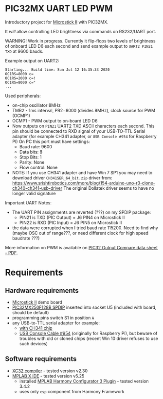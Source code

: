 # PIC32MX UART LED PWM

Introductory project for [Microstick II][PIC Microstick II] 
with PIC32MX.

It *will* allow controlling LED brightness via commands
on RS232/UART port.

WARNING! Work in progress. Currently it flip-flops two levels
of brightness of onboard LED D6 each second and send
example output to  `UART2 PIN21 TXD` at 9600 bauds.

Example output on UART2:

```
Starting... Build time: Sun Jul 12 16:35:33 2020
OC1RS=8000 c=
OC1RS=2000 c=!
OC1RS=8000 c="
...
```

Used peripherals:
- on-chip oscillator 8MHz 
- TMR2 - 1ms interval, PR2=8000 (divides 8MHz), clock source for PWM (OCMP1)
- OCMP1 - PWM output to on-board LED D6
- Now outputs on `PIN21` UART2 TXD ASCII characters each second. This
  pin should be connected to RXD signal of your USB-TO-TTL Serial adapter
  (for example CH341 adapter, or `USB Console #954` for Raspberry PI)
  On PC this port must have settings:
  - Baud rate: 9600
  - Data bits: 8
  - Stop Bits: 1
  - Parity: None
  - Flow control: None
- NOTE: If you use CH341 adapter and have Win 7 SP1 you
  may need to download driver `CH341SER_64_bit.zip` driver
  from: https://www.srishtirobotics.com/more/blog/154-arduino-uno-r3-clone-ch340-ch341-usb-driver The original Dollatek driver seems to have no longer
  valid signature

Important UART Notes:
- The UART PIN assignments are reverted (???) on my SPDIP package:
  - PIN21 is TXD (PIC Output) = J6 PIN4 on Microstick II
  - PIN22 is RXD (PIC Input)  = J6 PIN5 on Microstick II
- the data were corrupted when I tried baud rate 115200. Need to find
  why (maybe OSC out of range???, or need different clock for high speed
  baudrate ???)


More information on PWM is available on [PIC32 Output Compare data sheet - PDF][PIC32 Output Compare].

# Requirements

## Hardware requirements

* [Microstick II][PIC Microstick II]  demo board
* [PIC32MX250F128B SPDIP][PIC32MX250F128B] inserted into socket U5
  (included with board, should be default)
* programming pins switch S1 in position `A`
* any USB-to-TTL serial adapter for example:
  - [with CH341 chip][CH341]
  - [USB Console Cable #954][cable954] (originally for Raspberry PI), but
    beware of troubles with old or cloned chips (recent Win 10 driver
    refuses to use such devices)

## Software requirements

* [XC32 compiler][XC compilers] - tested version v2.30
* [MPLAB X IDE][MPLAB X IDE] - tested version v5.25
  - installed  [MPLAB Harmony Configurator 3 Plugin][Harmony] - tested
    version 3.4.2
  - uses only `csp` component from Harmony Framework

[PIC32 Output Compare]: http://ww1.microchip.com/downloads/en/devicedoc/61111e.pdf
[Harmony]: https://www.microchip.com/mplab/mplab-harmony
[XC compilers]: https://www.microchip.com/mplab/compilers
[MPLAB X IDE]: https://www.microchip.com/mplab/mplab-x-ide
[PIC32MX250F128B]: https://www.microchip.com/wwwproducts/en/PIC32MX250F128B
[PIC Microstick II]: https://www.microchip.com/DevelopmentTools/ProductDetails/dm330013-2
[CH341]: https://github.com/hpaluch/hpaluch.github.io/wiki/Getting-started-with-LC-CH341A-USB-conversion-module
[cable954]: https://www.modmypi.com/raspberry-pi/communication-1068/serial-1075/usb-to-ttl-serial-cable-debug--console-cable-for-raspberry-pi
